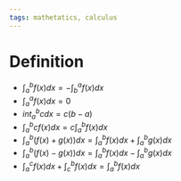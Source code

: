 ```yaml
---
tags: mathetatics, calculus
---
```


# Definition

- $\int_{a}^b f(x) dx = - \int_b^a f(x) dx$
- $\int_a^a f(x) dx = 0$
- $int_a^b c dx = c (b - a)$
- $\int_a^b c f(x) dx = c \int_a^b f(x) dx$
- $\int_a^b (f(x) + g(x)) dx = \int_a^b f(x) dx + \int_a^b g(x) dx$
- $\int_a^b (f(x) - g(x)) dx = \int_a^b f(x) dx - \int_a^b g(x) dx$
- $\int_a^c f(x) dx + \int_c^b f(x) dx = \int_a^b f(x) dx$

[^1]: [Calculus: Early Transcendentals](zotero://open-pdf/library/items/EEFDQ9Y5?page=417)